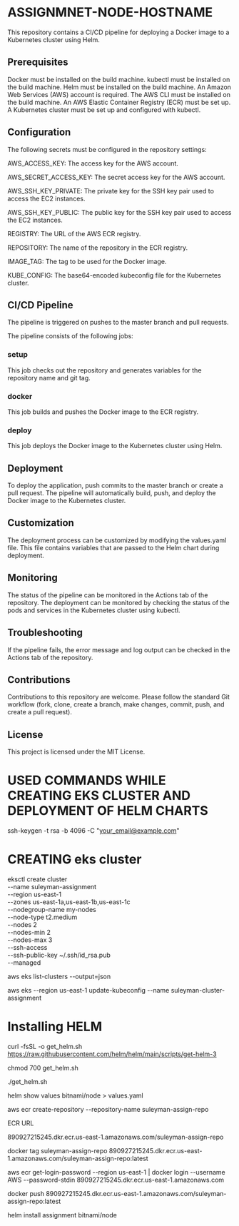 # ASSIGNMNET-NODE-HOSTNAME

This repository contains a CI/CD pipeline for deploying a Docker image to a Kubernetes cluster using Helm.

## Prerequisites
Docker must be installed on the build machine.
kubectl must be installed on the build machine.
Helm must be installed on the build machine.
An Amazon Web Services (AWS) account is required.
The AWS CLI must be installed on the build machine.
An AWS Elastic Container Registry (ECR) must be set up.
A Kubernetes cluster must be set up and configured with kubectl.

## Configuration
The following secrets must be configured in the repository settings:

AWS_ACCESS_KEY: The access key for the AWS account.

AWS_SECRET_ACCESS_KEY: The secret access key for the AWS account.

AWS_SSH_KEY_PRIVATE: The private key for the SSH key pair used to access the EC2 instances.

AWS_SSH_KEY_PUBLIC: The public key for the SSH key pair used to access the EC2 instances.

REGISTRY: The URL of the AWS ECR registry.

REPOSITORY: The name of the repository in the ECR registry.

IMAGE_TAG: The tag to be used for the Docker image.

KUBE_CONFIG: The base64-encoded kubeconfig file for the Kubernetes cluster.

## CI/CD Pipeline
The pipeline is triggered on pushes to the master branch and pull requests.

The pipeline consists of the following jobs:

### setup
This job checks out the repository and generates variables for the repository name and git tag.

### docker
This job builds and pushes the Docker image to the ECR registry.

### deploy
This job deploys the Docker image to the Kubernetes cluster using Helm.

## Deployment
To deploy the application, push commits to the master branch or create a pull request. The pipeline will automatically build, push, and deploy the Docker image to the Kubernetes cluster.

## Customization
The deployment process can be customized by modifying the values.yaml file. This file contains variables that are passed to the Helm chart during deployment.

## Monitoring
The status of the pipeline can be monitored in the Actions tab of the repository. The deployment can be monitored by checking the status of the pods and services in the Kubernetes cluster using kubectl.

## Troubleshooting
If the pipeline fails, the error message and log output can be checked in the Actions tab of the repository.

## Contributions
Contributions to this repository are welcome. Please follow the standard Git workflow (fork, clone, create a branch, make changes, commit, push, and create a pull request).

## License
This project is licensed under the MIT License.

# USED COMMANDS WHILE CREATING EKS CLUSTER AND DEPLOYMENT OF HELM CHARTS

ssh-keygen -t rsa -b 4096 -C "your_email@example.com"

# CREATING eks cluster
eksctl create cluster \
 --name suleyman-assignment \
 --region us-east-1 \
 --zones us-east-1a,us-east-1b,us-east-1c \
 --nodegroup-name my-nodes \
 --node-type t2.medium \
 --nodes 2 \
 --nodes-min 2 \
 --nodes-max 3 \
 --ssh-access \
 --ssh-public-key  ~/.ssh/id_rsa.pub \
 --managed


aws eks list-clusters --output=json

aws eks --region us-east-1 update-kubeconfig --name suleyman-cluster-assignment

# Installing HELM
curl -fsSL -o get_helm.sh https://raw.githubusercontent.com/helm/helm/main/scripts/get-helm-3

chmod 700 get_helm.sh

./get_helm.sh


helm show values bitnami/node > values.yaml


aws ecr create-repository --repository-name suleyman-assign-repo

ECR URL

890927215245.dkr.ecr.us-east-1.amazonaws.com/suleyman-assign-repo

docker tag suleyman-assign-repo 890927215245.dkr.ecr.us-east-1.amazonaws.com/suleyman-assign-repo:latest

aws ecr get-login-password --region us-east-1 | docker login --username AWS --password-stdin 890927215245.dkr.ecr.us-east-1.amazonaws.com

docker push 890927215245.dkr.ecr.us-east-1.amazonaws.com/suleyman-assign-repo:latest

helm install assignment bitnami/node
